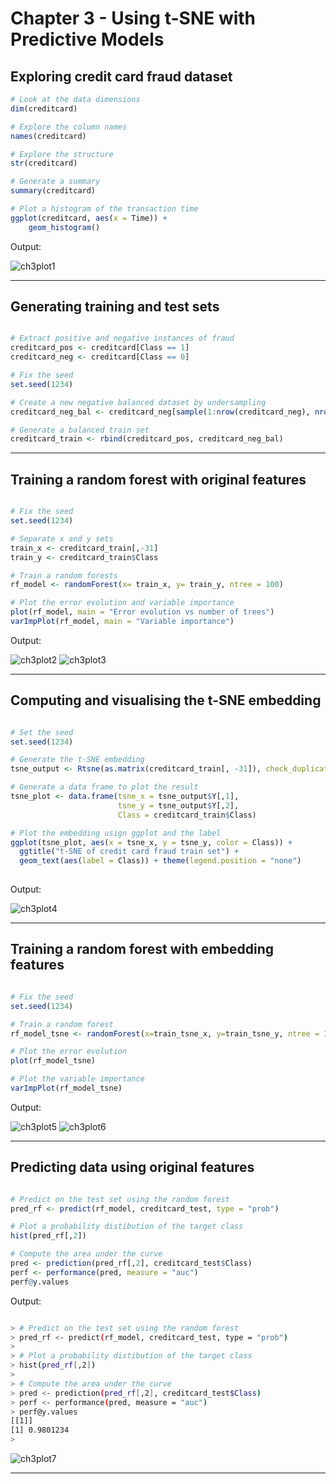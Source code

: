 # Chapter 3 - Using t-SNE with Predictive Models
## Exploring credit card fraud dataset


```r
# Look at the data dimensions
dim(creditcard)

# Explore the column names
names(creditcard)

# Explore the structure
str(creditcard)

# Generate a summary
summary(creditcard)

# Plot a histogram of the transaction time
ggplot(creditcard, aes(x = Time)) + 
	geom_histogram()

```
Output:

![ch3plot1](ch3plot1.png)

***

## Generating training and test sets

```r

# Extract positive and negative instances of fraud
creditcard_pos <- creditcard[Class == 1]
creditcard_neg <- creditcard[Class == 0]

# Fix the seed
set.seed(1234)

# Create a new negative balanced dataset by undersampling
creditcard_neg_bal <- creditcard_neg[sample(1:nrow(creditcard_neg), nrow(creditcard_pos))]

# Generate a balanced train set
creditcard_train <- rbind(creditcard_pos, creditcard_neg_bal)


```

***

## Training a random forest with original features

```r

# Fix the seed
set.seed(1234)

# Separate x and y sets
train_x <- creditcard_train[,-31]
train_y <- creditcard_train$Class

# Train a random forests
rf_model <- randomForest(x= train_x, y= train_y, ntree = 100)

# Plot the error evolution and variable importance
plot(rf_model, main = "Error evolution vs number of trees")
varImpPlot(rf_model, main = "Variable importance")

```

Output:

![ch3plot2](ch3plot2.png)
![ch3plot3](ch3plot3.png)

***
## Computing and visualising the t-SNE embedding

```r

# Set the seed
set.seed(1234)

# Generate the t-SNE embedding 
tsne_output <- Rtsne(as.matrix(creditcard_train[, -31]), check_duplicates = FALSE, PCA = FALSE)

# Generate a data frame to plot the result
tsne_plot <- data.frame(tsne_x = tsne_output$Y[,1],
                        tsne_y = tsne_output$Y[,2],
                        Class = creditcard_train$Class)

# Plot the embedding usign ggplot and the label
ggplot(tsne_plot, aes(x = tsne_x, y = tsne_y, color = Class)) + 
  ggtitle("t-SNE of credit card fraud train set") + 
  geom_text(aes(label = Class)) + theme(legend.position = "none")
  
```

Output:

![ch3plot4](ch3plot4.png)

***

## Training a random forest with embedding features

```r

# Fix the seed
set.seed(1234)

# Train a random forest
rf_model_tsne <- randomForest(x=train_tsne_x, y=train_tsne_y, ntree = 100)

# Plot the error evolution
plot(rf_model_tsne)

# Plot the variable importance
varImpPlot(rf_model_tsne)

```

Output:

![ch3plot5](ch3plot5.png)
![ch3plot6](ch3plot6.png)

***

## Predicting data using original features

```r

# Predict on the test set using the random forest 
pred_rf <- predict(rf_model, creditcard_test, type = "prob")

# Plot a probability distibution of the target class
hist(pred_rf[,2])

# Compute the area under the curve
pred <- prediction(pred_rf[,2], creditcard_test$Class)
perf <- performance(pred, measure = "auc") 
perf@y.values

```

Output:

```bash

> # Predict on the test set using the random forest
> pred_rf <- predict(rf_model, creditcard_test, type = "prob")
> 
> # Plot a probability distibution of the target class
> hist(pred_rf[,2])
> 
> # Compute the area under the curve
> pred <- prediction(pred_rf[,2], creditcard_test$Class)
> perf <- performance(pred, measure = "auc")
> perf@y.values
[[1]]
[1] 0.9801234
> 


```

![ch3plot7](ch3plot7.png)


***



